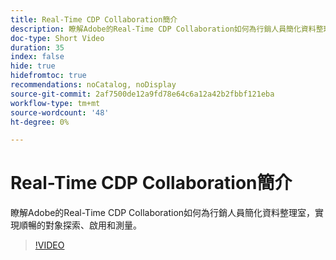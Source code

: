 ```yaml
---
title: Real-Time CDP Collaboration簡介
description: 瞭解Adobe的Real-Time CDP Collaboration如何為行銷人員簡化資料整理室，實現順暢的對象探索、啟用和測量。
doc-type: Short Video
duration: 35
index: false
hide: true
hidefromtoc: true
recommendations: noCatalog, noDisplay
source-git-commit: 2af7500de12a9fd78e64c6a12a42b2fbbf121eba
workflow-type: tm+mt
source-wordcount: '48'
ht-degree: 0%

---
```



# Real-Time CDP Collaboration簡介

瞭解Adobe的Real-Time CDP Collaboration如何為行銷人員簡化資料整理室，實現順暢的對象探索、啟用和測量。

<!-- 65_OS511_3442426_34_introduction-to-realtime-cdp-collaboration -->
>[!VIDEO](https://video.tv.adobe.com/v/3458279/?learn=on&enablevpops=true)
